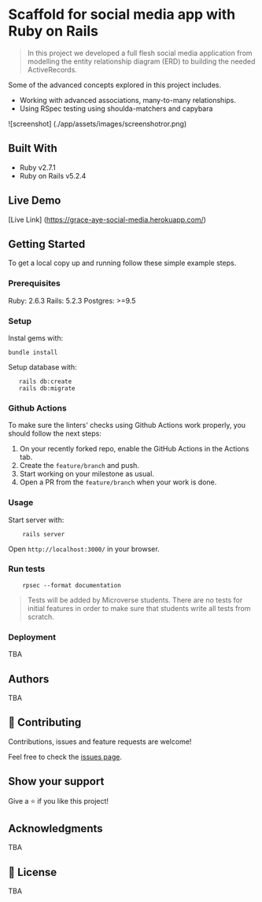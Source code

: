 # Scaffold for social media app with Ruby on Rails

> In this project we developed a full flesh social media application from modelling the entity relationship diagram (ERD) to building the needed ActiveRecords.

Some of the advanced concepts explored in this project includes.
- Working with advanced associations, many-to-many relationships.
- Using RSpec testing using shoulda-matchers and capybara

![screenshot] (./app/assets/images/screenshotror.png)

## Built With

- Ruby v2.7.1
- Ruby on Rails v5.2.4

## Live Demo
[Live Link] (https://grace-aye-social-media.herokuapp.com/)


## Getting Started

To get a local copy up and running follow these simple example steps.

### Prerequisites

Ruby: 2.6.3
Rails: 5.2.3
Postgres: >=9.5

### Setup

Instal gems with:

```
bundle install
```

Setup database with:

```
   rails db:create
   rails db:migrate
```

### Github Actions

To make sure the linters' checks using Github Actions work properly, you should follow the next steps:

1. On your recently forked repo, enable the GitHub Actions in the Actions tab.
2. Create the `feature/branch` and push.
3. Start working on your milestone as usual.
4. Open a PR from the `feature/branch` when your work is done.


### Usage

Start server with:

```
    rails server
```

Open `http://localhost:3000/` in your browser.

### Run tests

```
    rpsec --format documentation
```

> Tests will be added by Microverse students. There are no tests for initial features in order to make sure that students write all tests from scratch.

### Deployment

TBA

## Authors

TBA

## 🤝 Contributing

Contributions, issues and feature requests are welcome!

Feel free to check the [issues page](issues/).

## Show your support

Give a ⭐️ if you like this project!

## Acknowledgments

TBA

## 📝 License

TBA

